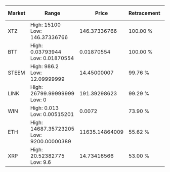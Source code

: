 | Market | Range | Price| Retracement | Doubles to 50% |
| --- | --- | --- | --- | --- |
| XTZ | High: 15100<br />Low: 146.37336766 | 146.37336766 | 100.00 % | 52.08 |
| BTT | High: 0.03793944<br />Low: 0.01870554 | 0.01870554 | 100.00 % | 1.51 |
| STEEM | High: 986.2<br />Low: 12.09999999 | 14.45000007 | 99.76 % | 34.54 |
| LINK | High: 26799.99999999<br />Low: 0 | 191.39298623 | 99.29 % | 70.01 |
| WIN | High: 0.013<br />Low: 0.00515201 | 0.0072 | 73.90 % | 1.26 |
| ETH | High: 14687.35723205<br />Low: 9200.00000389 | 11635.14864009 | 55.62 % | 1.03 |
| XRP | High: 20.52382775<br />Low: 9.6 | 14.73416566 | 53.00 % | 1.02 |
